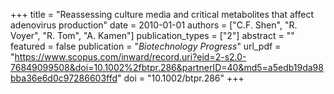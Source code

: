 +++
title = "Reassessing culture media and critical metabolites that affect adenovirus production"
date = 2010-01-01
authors = ["C.F. Shen", "R. Voyer", "R. Tom", "A. Kamen"]
publication_types = ["2"]
abstract = ""
featured = false
publication = "*Biotechnology Progress*"
url_pdf = "https://www.scopus.com/inward/record.uri?eid=2-s2.0-76849099508&doi=10.1002%2fbtpr.286&partnerID=40&md5=a5edb19da98bba36e6d0c97286603ffd"
doi = "10.1002/btpr.286"
+++

